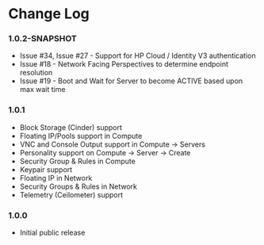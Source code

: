# Change Log

### 1.0.2-SNAPSHOT

* Issue #34, Issue #27 - Support for HP Cloud / Identity V3 authentication
* Issue #18 - Network Facing Perspectives to determine endpoint resolution
* Issue #19 - Boot and Wait for Server to become ACTIVE based upon max wait time

### 1.0.1

* Block Storage (Cinder) support
* Floating IP/Pools support in Compute
* VNC and Console Output support in Compute -> Servers
* Personality support on Compute -> Server -> Create
* Security Group & Rules in Compute
* Keypair support
* Floating IP in Network
* Security Groups & Rules in Network
* Telemetry (Ceilometer) support

### 1.0.0

* Initial public release
